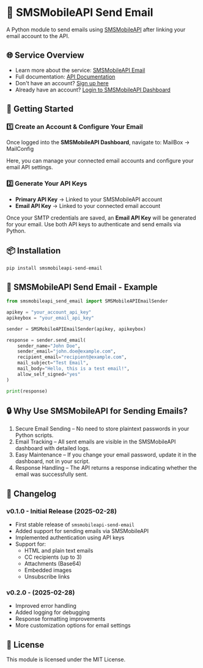 # 📧 SMSMobileAPI Send Email

A Python module to send emails using [SMSMobileAPI](https://smsmobileapi.com/email/) after linking your email account to the API.

## 🌐 Service Overview
- Learn more about the service: [SMSMobileAPI Email](https://smsmobileapi.com/email/)
- Full documentation: [API Documentation](https://smsmobileapi.com/doc-email/)
- Don't have an account? [Sign up here](https://smsmobileapi.com/signup/?source_page=email)
- Already have an account? [Login to SMSMobileAPI Dashboard](https://smsmobileapi.com/connect)

## 🔑 Getting Started

### 1️⃣ **Create an Account & Configure Your Email**
Once logged into the **SMSMobileAPI Dashboard**, navigate to: MailBox -> MailConfig

Here, you can manage your connected email accounts and configure your email API settings.

### 2️⃣  **Generate Your API Keys**
- **Primary API Key** → Linked to your SMSMobileAPI account
- **Email API Key** → Linked to your connected email account

Once your SMTP credentials are saved, an **Email API Key** will be generated for your email. Use both API keys to authenticate and send emails via Python.

## 📦 Installation

```sh
pip install smsmobileapi-send-email

```

## 📧 SMSMobileAPI Send Email - Example

```python
from smsmobileapi_send_email import SMSMobileAPIEmailSender

apikey = "your_account_api_key"
apikeybox = "your_email_api_key"

sender = SMSMobileAPIEmailSender(apikey, apikeybox)

response = sender.send_email(
    sender_name="John Doe",
    sender_email="john.doe@example.com",
    recipient_email="recipient@example.com",
    mail_subject="Test Email",
    mail_body="Hello, this is a test email!",
    allow_self_signed="yes"
)

print(response)
```


## 🔒 Why Use SMSMobileAPI for Sending Emails?
1) Secure Email Sending – No need to store plaintext passwords in your Python scripts.
2) Email Tracking – All sent emails are visible in the SMSMobileAPI dashboard with detailed logs.
3) Easy Maintenance – If you change your email password, update it in the dashboard, not in your script.
4) Response Handling – The API returns a response indicating whether the email was successfully sent.

## 📌 Changelog

### v0.1.0 - Initial Release (2025-02-28)
- First stable release of `smsmobileapi-send-email`
- Added support for sending emails via SMSMobileAPI
- Implemented authentication using API keys
- Support for:
  - HTML and plain text emails
  - CC recipients (up to 3)
  - Attachments (Base64)
  - Embedded images
  - Unsubscribe links

### v0.2.0 - (2025-02-28)
- Improved error handling
- Added logging for debugging
- Response formatting improvements
- More customization options for email settings




## 📝 License
This module is licensed under the MIT License.
